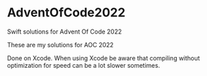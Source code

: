 # AdventOfCode2022
Swift solutions for Advent Of Code 2022

These are my solutions for AOC 2022

Done on Xcode. When using Xcode be aware that compiling without optimization for speed can be a lot slower sometimes.
